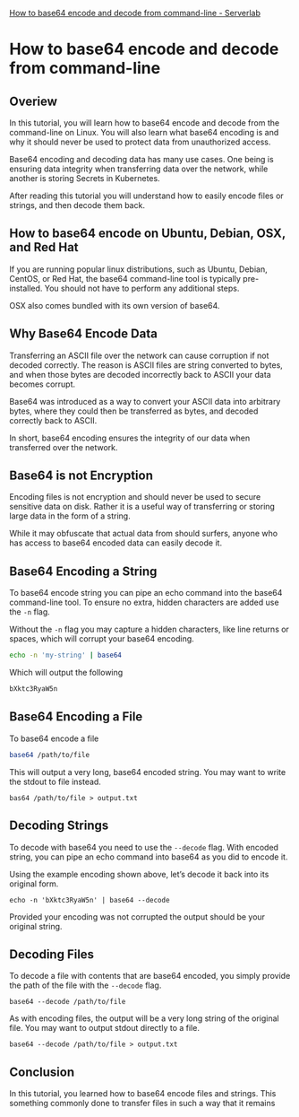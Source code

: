 [How to base64 encode and decode from command-line - Serverlab](https://www.serverlab.ca/tutorials/linux/administration-linux/how-to-base64-encode-and-decode-from-command-line/)

# How to base64 encode and decode from command-line

## Overiew

In this tutorial, you will learn how to base64 encode and decode from the command-line on Linux. You will also learn what base64 encoding is and why it should never be used to protect data from unauthorized access.

Base64 encoding and decoding data has many use cases. One being is ensuring data integrity when transferring data over the network, while another is storing Secrets in Kubernetes.

After reading this tutorial you will understand how to easily encode files or strings, and then decode them back.

## How to base64 encode on Ubuntu, Debian, OSX, and Red Hat

If you are running popular linux distributions, such as Ubuntu, Debian, CentOS, or Red Hat, the base64 command-line tool is typically pre-installed. You should not have to perform any additional steps.

OSX also comes bundled with its own version of base64.

## Why Base64 Encode Data

Transferring an ASCII file over the network can cause corruption if not decoded correctly. The reason is ASCII files are string converted to bytes, and when those bytes are decoded incorrectly back to ASCII your data becomes corrupt.

Base64 was introduced as a way to convert your ASCII data into arbitrary bytes, where they could then be transferred as bytes, and decoded correctly back to ASCII.

In short, base64 encoding ensures the integrity of our data when transferred over the network.

## Base64 is not Encryption

Encoding files is not encryption and should never be used to secure sensitive data on disk. Rather it is a useful way of transferring or storing large data in the form of a string.

While it may obfuscate that actual data from should surfers, anyone who has access to base64 encoded data can easily decode it.

## Base64 Encoding a String

To base64 encode string you can pipe an echo command into the base64 command-line tool. To ensure no extra, hidden characters are added use the `-n` flag.

Without the `-n` flag you may capture a hidden characters, like line returns or spaces, which will corrupt your base64 encoding.

```bash
echo -n 'my-string' | base64
```

Which will output the following

```bash
bXktc3RyaW5n
```

## Base64 Encoding a File

To base64 encode a file

```bash
base64 /path/to/file
```

This will output a very long, base64 encoded string. You may want to write the stdout to file instead.

```none
bas64 /path/to/file > output.txt
```

## Decoding Strings

To decode with base64 you need to use the `--decode` flag. With encoded string, you can pipe an echo command into base64 as you did to encode it.

Using the example encoding shown above, let’s decode it back into its original form.

```none
echo -n 'bXktc3RyaW5n' | base64 --decode
```

Provided your encoding was not corrupted the output should be your original string.

## Decoding Files

To decode a file with contents that are base64 encoded, you simply provide the path of the file with the `--decode` flag.

```none
base64 --decode /path/to/file
```

As with encoding files, the output will be a very long string of the original file. You may want to output stdout directly to a file.

```none
base64 --decode /path/to/file > output.txt
```

## Conclusion

In this tutorial, you learned how to base64 encode files and strings. This something commonly done to transfer files in such a way that it remains
